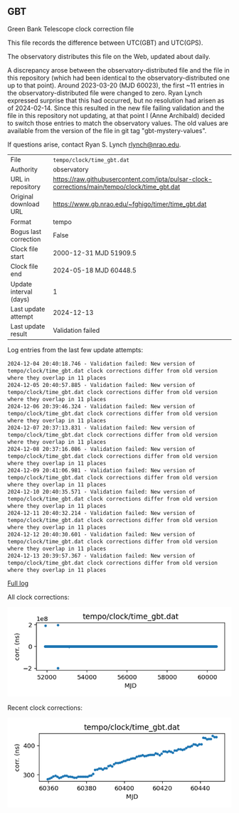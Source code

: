 
## GBT

Green Bank Telescope clock correction file

This file records the difference between UTC(GBT) and UTC(GPS).

The observatory distributes this file on the Web, updated about daily.

A discrepancy arose between the observatory-distributed file and the
file in this repository (which had been identical to the 
observatory-distributed one up to that point). Around 
2023-03-20 (MJD 60023), the first ~11 entries in the 
observatory-distributed file were changed to zero.
Ryan Lynch expressed surprise that this had occurred, but no
resolution had arisen as of 2024-02-14. Since this resulted in
the new file failing validation and the file in this repository
not updating, at that point I (Anne Archibald) decided to
switch those entries to match the observatory values. The old values
are available from the version of the file in git tag 
"gbt-mystery-values".

If questions arise, contact Ryan S. Lynch <rlynch@nrao.edu>.

|     |     |
|:--- |:--- |
| File | `tempo/clock/time_gbt.dat` |
| Authority | observatory |
| URL in repository | <https://raw.githubusercontent.com/ipta/pulsar-clock-corrections/main/tempo/clock/time_gbt.dat> |
| Original download URL | <https://www.gb.nrao.edu/~fghigo/timer/time_gbt.dat> |
| Format | tempo |
| Bogus last correction | False |
| Clock file start | 2000-12-31 MJD 51909.5 |
| Clock file end | 2024-05-18 MJD 60448.5 |
| Update interval (days) | 1 |
| Last update attempt | 2024-12-13 |
| Last update result | Validation failed |

Log entries from the last few update attempts:
```
2024-12-04 20:40:18.746 - Validation failed: New version of tempo/clock/time_gbt.dat clock corrections differ from old version where they overlap in 11 places
2024-12-05 20:40:57.885 - Validation failed: New version of tempo/clock/time_gbt.dat clock corrections differ from old version where they overlap in 11 places
2024-12-06 20:39:46.324 - Validation failed: New version of tempo/clock/time_gbt.dat clock corrections differ from old version where they overlap in 11 places
2024-12-07 20:37:13.831 - Validation failed: New version of tempo/clock/time_gbt.dat clock corrections differ from old version where they overlap in 11 places
2024-12-08 20:37:16.086 - Validation failed: New version of tempo/clock/time_gbt.dat clock corrections differ from old version where they overlap in 11 places
2024-12-09 20:41:06.981 - Validation failed: New version of tempo/clock/time_gbt.dat clock corrections differ from old version where they overlap in 11 places
2024-12-10 20:40:35.571 - Validation failed: New version of tempo/clock/time_gbt.dat clock corrections differ from old version where they overlap in 11 places
2024-12-11 20:40:32.214 - Validation failed: New version of tempo/clock/time_gbt.dat clock corrections differ from old version where they overlap in 11 places
2024-12-12 20:40:30.601 - Validation failed: New version of tempo/clock/time_gbt.dat clock corrections differ from old version where they overlap in 11 places
2024-12-13 20:39:57.367 - Validation failed: New version of tempo/clock/time_gbt.dat clock corrections differ from old version where they overlap in 11 places
```
[Full log](https://raw.githubusercontent.com/ipta/pulsar-clock-corrections/main/log/tempo/clock/time_gbt.dat.log)


All clock corrections:

![plot of all clock corrections](time_gbt.dat.png "All corrections")

Recent clock corrections:

![plot of recent clock corrections](time_gbt.dat.short.png "Recent corrections")

